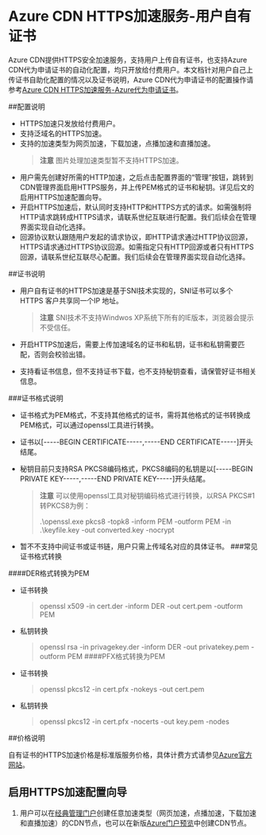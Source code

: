 # Azure CDN HTTPS加速服务-用户自有证书

Azure CDN提供HTTPS安全加速服务，支持用户上传自有证书，也支持Azure CDN代为申请证书的自动化配置，均只开放给付费用户。本文档针对用户自己上传证书自助化配置的情况以及证书说明，Azure CDN代为申请证书的配置操作请参考[Azure CDN HTTPS加速服务-Azure代为申请证书](https://www.azure.cn/documentation/articles/cdn-https-how-to/)。

##配置说明

- HTTPS加速只发放给付费用户。
- 支持泛域名的HTTPS加速。
- 支持的加速类型为网页加速，下载加速，点播加速和直播加速。
     >**注意** 图片处理加速类型暂不支持HTTPS加速。
- 用户需先创建好所需的HTTP加速，之后点击配置界面的“管理”按钮，跳转到CDN管理界面启用HTTPS服务，并上传PEM格式的证书和秘钥。详见后文的启用HTTPS加速配置向导。
- 开启HTTPS加速后，默认同时支持HTTP和HTTPS方式的请求。如需强制将HTTP请求跳转成HTTPS请求，请联系世纪互联进行配置。我们后续会在管理界面实现自动化选择。
- 回源协议默认跟随用户发起的请求协议，即HTTP请求通过HTTP协议回源，HTTPS请求通过HTTPS协议回源。如需指定只有HTTP回源或者只有HTTPS回源，请联系世纪互联尽心配置。我们后续会在管理界面实现自动化选择。

##证书说明

- 用户自有证书的HTTPS加速是基于SNI技术实现的，SNI证书可以多个HTTPS 客户共享同一个IP 地址。
    >**注意** SNI技术不支持Windwos XP系统下所有的IE版本，浏览器会提示不受信任。

- 开启HTTPS加速后，需要上传加速域名的证书和私钥，证书和私钥需要匹配，否则会校验出错。

- 支持看证书信息，但不支持证书下载，也不支持秘钥查看，请保管好证书相关信息。

###证书格式说明

- 证书格式为PEM格式，不支持其他格式的证书，需将其他格式的证书转换成PEM格式，可以通过openssl工具进行转换。
- 证书以[-----BEGIN CERTIFICATE-----,-----END CERTIFICATE-----]开头结尾。
- 秘钥目前只支持RSA PKCS8编码格式，PKCS8编码的私钥是以[-----BEGIN PRIVATE KEY-----,-----END PRIVATE KEY-----]开头结尾。
    >**注意**
    >可以使用openssl工具对秘钥编码格式进行转换，以RSA PKCS#1转PKCS8为例：
    >
    >.\openssl.exe pkcs8 -topk8 -inform PEM -outform PEM -in .\keyfile.key -out converted.key -nocrypt

- 暂不不支持中间证书或证书链，用户只需上传域名对应的具体证书。
###常见证书格式转换

####DER格式转换为PEM
- 证书转换
    >openssl x509 -in cert.der -inform DER -out cert.pem -outform PEM
- 私钥转换
    >openssl rsa -in privagekey.der -inform DER -out privatekey.pem -outform PEM
####PFX格式转换为PEM
- 证书转换
    >openssl pkcs12 -in cert.pfx -nokeys -out cert.pem
- 私钥转换
    >openssl pkcs12 -in cert.pfx -nocerts -out key.pem -nodes

##价格说明

自有证书的HTTPS加速价格是标准版服务价格，具体计费方式请参见[Azure官方网站](https://www.azure.cn/pricing/details/cdn/)。

## 启用HTTPS加速配置向导

1. 用户可以在[经典管理门户](https://manage.windowsazure.cn)创建任意加速类型（网页加速，点播加速，下载加速和直播加速）的CDN节点，也可以在新版[Azure门户预览](https://portal.azure.cn)中创建CDN节点。




